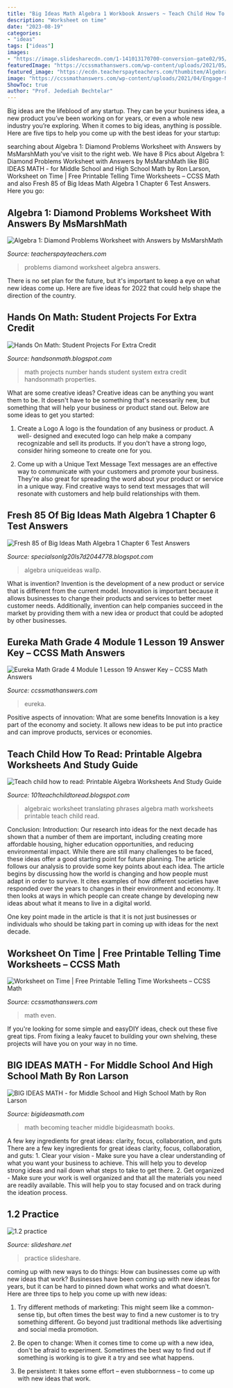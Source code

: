 ```yaml
---
title: "Big Ideas Math Algebra 1 Workbook Answers ~ Teach Child How To Read: Printable Algebra Worksheets And Study Guide"
description: "Worksheet on time"
date: "2023-08-19"
categories:
- "ideas"
tags: ["ideas"]
images:
- "https://image.slidesharecdn.com/1-141013170700-conversion-gate02/95/12-practice-1-638.jpg?cb=1413220047"
featuredImage: "https://ccssmathanswers.com/wp-content/uploads/2021/05/Time-Q6-1.jpg"
featured_image: "https://ecdn.teacherspayteachers.com/thumbitem/Algebra-1-Diamond-Problems-Worksheet-with-Answers-013078700-1378069538-1500873681/original-855700-1.jpg"
image: "https://ccssmathanswers.com/wp-content/uploads/2021/04/Engage-NY-Eureka-Math-4th-Grade-Module-1-Lesson-19-Answer-Key-Eureka-Math-Grade-4-Module-1-Lesson-19-Homework-Answer-Key-Question-1-768x474.jpg"
ShowToc: true
author: "Prof. Jedediah Bechtelar"
---
```



Big ideas are the lifeblood of any startup. They can be your business idea, a new product you’ve been working on for years, or even a whole new industry you’re exploring. When it comes to big ideas, anything is possible. Here are five tips to help you come up with the best ideas for your startup: 

	

		
searching about Algebra 1: Diamond Problems Worksheet with Answers by MsMarshMath you've visit to the right web. We have 8 Pics about Algebra 1: Diamond Problems Worksheet with Answers by MsMarshMath like BIG IDEAS MATH - for Middle School and High School Math by Ron Larson, Worksheet on Time | Free Printable Telling Time Worksheets – CCSS Math and also Fresh 85 of Big Ideas Math Algebra 1 Chapter 6 Test Answers. Here you go:
		
    
## Algebra 1: Diamond Problems Worksheet With Answers By MsMarshMath

<img loading=lazy src="https://ecdn.teacherspayteachers.com/thumbitem/Algebra-1-Diamond-Problems-Worksheet-with-Answers-013078700-1378069538-1500873681/original-855700-1.jpg" onerror="this.onerror=null;this.src='https://tse1.mm.bing.net/th?id=OIP.BnJ4A-6EfReuaMtI1_DklwAAAA&amp;pid=15.1';" alt="Algebra 1: Diamond Problems Worksheet with Answers by MsMarshMath">

_Source: teacherspayteachers.com_

>problems diamond worksheet algebra answers. 

	

There is no set plan for the future, but it's important to keep a eye on what new ideas come up. Here are five ideas for 2022 that could help shape the direction of the country.

    
## Hands On Math: Student Projects For Extra Credit

<img loading=lazy src="http://3.bp.blogspot.com/-0NfDk7FMd0w/TbdKRYolMtI/AAAAAAAAA8s/rEiG45R2A5U/s1600/IMAG0128.jpg" onerror="this.onerror=null;this.src='https://tse1.mm.bing.net/th?id=OIP.3cYHvaAHdBEmRc0a1a5JygHaMY&amp;pid=15.1';" alt="Hands On Math: Student Projects For Extra Credit">

_Source: handsonmath.blogspot.com_

>math projects number hands student system extra credit handsonmath properties. 

	

What are some creative ideas?
Creative ideas can be anything you want them to be. It doesn't have to be something that's necessarily new, but something that will help your business or product stand out. Below are some ideas to get you started:
1. Create a Logo
A logo is the foundation of any business or product. A well- designed and executed logo can help make a company recognizable and sell its products. If you don't have a strong logo, consider hiring someone to create one for you.

2. Come up with a Unique Text Message
Text messages are an effective way to communicate with your customers and promote your business. They're also great for spreading the word about your product or service in a unique way. Find creative ways to send text messages that will resonate with customers and help build relationships with them.


    
## Fresh 85 Of Big Ideas Math Algebra 1 Chapter 6 Test Answers

<img loading=lazy src="https://help.bigideasmath.com/hc/en-us/article_attachments/204793188/Capture__2_.PNG" onerror="this.onerror=null;this.src='https://tse1.mm.bing.net/th?id=OIP.ie4DxWEFV2iBg6sDHjwFGAHaJq&amp;pid=15.1';" alt="Fresh 85 of Big Ideas Math Algebra 1 Chapter 6 Test Answers">

_Source: specialsonlg20ls7d2044778.blogspot.com_

>algebra uniqueideas wallp. 

	

What is invention?
Invention is the development of a new product or service that is different from the current model. Innovation is important because it allows businesses to change their products and services to better meet customer needs. Additionally, invention can help companies succeed in the market by providing them with a new idea or product that could be adopted by other businesses.

    
## Eureka Math Grade 4 Module 1 Lesson 19 Answer Key – CCSS Math Answers

<img loading=lazy src="https://ccssmathanswers.com/wp-content/uploads/2021/04/Engage-NY-Eureka-Math-4th-Grade-Module-1-Lesson-19-Answer-Key-Eureka-Math-Grade-4-Module-1-Lesson-19-Homework-Answer-Key-Question-1-768x474.jpg" onerror="this.onerror=null;this.src='https://tse3.mm.bing.net/th?id=OIP.k6kj73xksXcqFIOGFmasCwHaEk&amp;pid=15.1';" alt="Eureka Math Grade 4 Module 1 Lesson 19 Answer Key – CCSS Math Answers">

_Source: ccssmathanswers.com_

>eureka. 

	

Positive aspects of innovation: What are some benefits
Innovation is a key part of the economy and society. It allows new ideas to be put into practice and can improve products, services or economies.

    
## Teach Child How To Read: Printable Algebra Worksheets And Study Guide

<img loading=lazy src="https://i.pinimg.com/originals/d9/35/bb/d935bb7c156096aeb7b425edc7aba9fc.jpg" onerror="this.onerror=null;this.src='https://tse3.mm.bing.net/th?id=OIP.mpNQt4GgXvy5VVl4j6DY_wHaJl&amp;pid=15.1';" alt="Teach child how to read: Printable Algebra Worksheets And Study Guide">

_Source: 101teachchildtoread.blogspot.com_

>algebraic worksheet translating phrases algebra math worksheets printable teach child read. 

	

Conclusion:
Introduction: Our research into ideas for the next decade has shown that a number of them are important, including creating more affordable housing, higher education opportunities, and reducing environmental impact. While there are still many challenges to be faced, these ideas offer a good starting point for future planning. The article follows our analysis to provide some key points about each idea.
The article begins by discussing how the world is changing and how people must adapt in order to survive. It cites examples of how different societies have responded over the years to changes in their environment and economy. It then looks at ways in which people can create change by developing new ideas about what it means to live in a digital world.

One key point made in the article is that it is not just businesses or individuals who should be taking part in coming up with ideas for the next decade.

    
## Worksheet On Time | Free Printable Telling Time Worksheets – CCSS Math

<img loading=lazy src="https://ccssmathanswers.com/wp-content/uploads/2021/05/Time-Q6-1.jpg" onerror="this.onerror=null;this.src='https://tse3.mm.bing.net/th?id=OIP.L7KI-EsnfTAfy4gDemJ74QHaIr&amp;pid=15.1';" alt="Worksheet on Time | Free Printable Telling Time Worksheets – CCSS Math">

_Source: ccssmathanswers.com_

>math even. 

	

If you're looking for some simple and easyDIY ideas, check out these five great tips. From fixing a leaky faucet to building your own shelving, these projects will have you on your way in no time.

    
## BIG IDEAS MATH - For Middle School And High School Math By Ron Larson

<img loading=lazy src="http://www.bigideasmath.com/uploads/images/home/na_home_books.jpg" onerror="this.onerror=null;this.src='https://tse3.mm.bing.net/th?id=OIP.ByjP8Cjj5tgLIJV7xcGyfgHaEJ&amp;pid=15.1';" alt="BIG IDEAS MATH - for Middle School and High School Math by Ron Larson">

_Source: bigideasmath.com_

>math becoming teacher middle bigideasmath books. 

	

A few key ingredients for great ideas: clarity, focus, collaboration, and guts
There are a few key ingredients for great ideas clarity, focus, collaboration, and guts: 1. Clear your vision - Make sure you have a clear understanding of what you want your business to achieve. This will help you to develop strong ideas and nail down what steps to take to get there.
2. Get organized - Make sure your work is well organized and that all the materials you need are readily available. This will help you to stay focused and on track during the ideation process.

    
## 1.2 Practice

<img loading=lazy src="https://image.slidesharecdn.com/1-141013170700-conversion-gate02/95/12-practice-1-638.jpg?cb=1413220047" onerror="this.onerror=null;this.src='https://tse4.mm.bing.net/th?id=OIP.HOZ5HSZYadw4JKn7-4ZargHaJl&amp;pid=15.1';" alt="1.2 practice">

_Source: slideshare.net_

>practice slideshare. 

	

coming up with new ways to do things: How can businesses come up with new ideas that work?
Businesses have been coming up with new ideas for years, but it can be hard to pinned down what works and what doesn't. Here are three tips to help you come up with new ideas: 
1. Try different methods of marketing: This might seem like a common-sense tip, but often times the best way to find a new customer is to try something different. Go beyond just traditional methods like advertising and social media promotion. 

2. Be open to change: When it comes time to come up with a new idea, don't be afraid to experiment. Sometimes the best way to find out if something is working is to give it a try and see what happens. 

3. Be persistent: It takes some effort – even stubbornness – to come up with new ideas that work.

